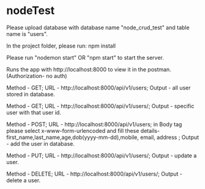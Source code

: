 # nodeTest
Please upload database with database name "node_crud_test" and table name is "users".

In the project folder, please run: npm install

Please run "nodemon start" OR "npm start" to start the server.

Runs the app with http://localhost:8000 to view it in the postman.(Authorization- no auth)

Method - GET; URL - http://localhost:8000/api/v1/users; Output - all user stored in database.

Method - GET; URL - http://localhost:8000/api/v1/users/<userid>; Output - specific user with that user id.
  
Method - POST; URL - http://localhost:8000/api/v1/users; in Body tag please select x-www-form-urlencoded and fill these details-first_name,last_name,age,dob(yyyy-mm-dd),mobile, email, address ; Output - add the user in database.

Method - PUT; URL - http://localhost:8000/api/v1/users/<userid>; Output - update a user.
  
Method - DELETE; URL - http://localhost:8000/api/v1/users/<userid>; Output - delete a user.
